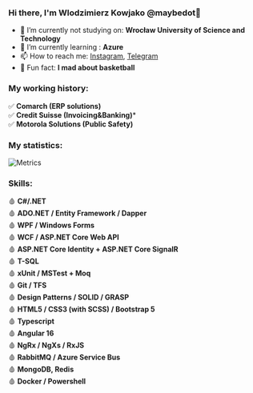 ### Hi there, I'm Wlodzimierz Kowjako @maybedot👋
- 🏫 I’m currently not studying on: **Wrocław University of Science and Technology**
- 🌱 I’m currently learning : **Azure**
- 📫 How to reach me: [Instagram](https://www.instagram.com/wlodzimierzyk/), [Telegram](https://t.me/csharpgod)
- 🏀 Fun fact: **I mad about basketball**

### My working history:  
✅ **Comarch (ERP solutions)**   
✅ **Credit Suisse (Invoicing&Banking)***  
✅ **Motorola Solutions  (Public Safety)**

### My statistics:
![Metrics](https://metrics.lecoq.io/Kowjako?template=classic&config.timezone=Europe%2FAmsterdam&config.animated=true)
### Skills:
🩸 **C#/.NET**  
🩸 **ADO.NET / Entity Framework / Dapper**  
🩸 **WPF / Windows Forms**  
🩸 **WCF / ASP.NET Core Web API**  
🩸 **ASP.NET Core Identity + ASP.NET Core SignalR**  
🩸 **T-SQL**  
🩸 **xUnit / MSTest + Moq**  
🩸 **Git / TFS**  
🩸 **Design Patterns / SOLID / GRASP**  
🩸 **HTML5 / CSS3 (with SCSS) / Bootstrap 5**  
🩸 **Typescript**  
🩸 **Angular 16**   
🩸 **NgRx / NgXs / RxJS**  
🩸 **RabbitMQ / Azure Service Bus**  
🩸 **MongoDB, Redis**  
🩸 **Docker / Powershell** 
